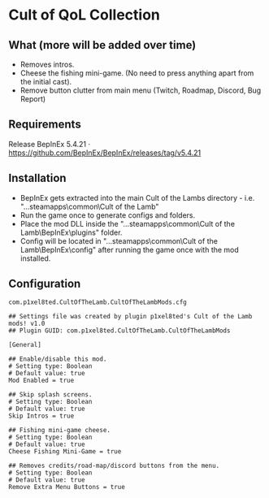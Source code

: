 # Cult of QoL Collection

## What (more will be added over time)

- Removes intros.
- Cheese the fishing mini-game. (No need to press anything apart from the initial cast).
- Remove button clutter from main menu (Twitch, Roadmap, Discord, Bug Report)

## Requirements

Release BepInEx 5.4.21 · https://github.com/BepInEx/BepInEx/releases/tag/v5.4.21

## Installation

- BepInEx gets extracted into the main Cult of the Lambs directory - i.e.  "...steamapps\common\Cult of the Lamb\"
- Run the game once to generate configs and folders.
- Place the mod DLL inside the "...steamapps\common\Cult of the Lamb\BepInEx\plugins" folder.
- Config will be located in "...steamapps\common\Cult of the Lamb\BepInEx\config" after running the game once with the mod installed.

## Configuration
```
com.p1xel8ted.CultOfTheLamb.CultOfTheLambMods.cfg

## Settings file was created by plugin p1xel8ted's Cult of the Lamb mods! v1.0
## Plugin GUID: com.p1xel8ted.CultOfTheLamb.CultOfTheLambMods

[General]

## Enable/disable this mod.
# Setting type: Boolean
# Default value: true
Mod Enabled = true

## Skip splash screens.
# Setting type: Boolean
# Default value: true
Skip Intros = true

## Fishing mini-game cheese.
# Setting type: Boolean
# Default value: true
Cheese Fishing Mini-Game = true

## Removes credits/road-map/discord buttons from the menu.
# Setting type: Boolean
# Default value: true
Remove Extra Menu Buttons = true
```

